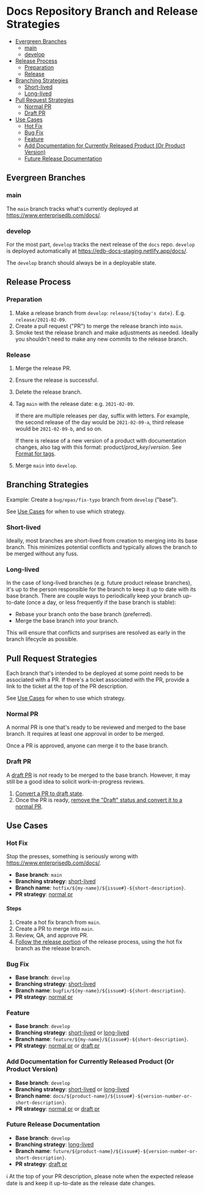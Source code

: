 # Docs Repository Branch and Release Strategies

- [Evergreen Branches](#evergreen-branches)
  - [main](#main)
  - [develop](#develop)
- [Release Process](#release-process)
  - [Preparation](#preparation)
  - [Release](#release)
- [Branching Strategies](#branching-strategies)
  - [Short-lived](#short-lived)
  - [Long-lived](#long-lived)
- [Pull Request Strategies](#pull-request-strategies)
  - [Normal PR](#normal-pr)
  - [Draft PR](#draft-pr)
- [Use Cases](#use-cases)
  - [Hot Fix](#hot-fix)
  - [Bug Fix](#bug-fix)
  - [Feature](#feature)
  - [Add Documentation for Currently Released Product (Or Product
    Version)](#add-documentation-for-currently-released-product-or-product-version)
  - [Future Release Documentation](#future-release-documentation)

## Evergreen Branches

### main

The `main` branch tracks what's currently deployed at
<https://www.enterprisedb.com/docs/>.

### develop

For the most part, `develop` tracks the next release of the `docs` repo.
`develop` is deployed automatically at
<https://edb-docs-staging.netlify.app/docs/>.

The `develop` branch should always be in a deployable state.

## Release Process

### Preparation

1. Make a release branch from `develop`: `release/${today's date}`. E.g.
   `release/2021-02-09`.
1. Create a pull request ("PR") to merge the release branch into `main`.
1. Smoke test the release branch and make adjustments as needed. Ideally you
   shouldn't need to make any new commits to the release branch.

### Release

1. Merge the release PR.
1. Ensure the release is successful.
1. Delete the release branch.
1. Tag `main` with the release date: e.g. `2021-02-09`.

   If there are multiple releases per day, suffix with letters. For example,
   the second release of the day would be `2021-02-09-a`, third release would
   be `2021-02-09-b`, and so on.

   If there is release of a new version of a product with documentation changes, also tag with this format: product/*prod_key*/*version*. See [Format for tags](doc-release-tag-format.md).

1. Merge `main` into `develop`.

## Branching Strategies

Example: Create a `bug/epas/fix-typo` branch from `develop` ("base").

See [Use Cases](#use-cases) for when to use which strategy.

### Short-lived

Ideally, most branches are short-lived from creation to merging into its base
branch. This minimizes potential conflicts and typically allows the branch to
be merged without any fuss.

### Long-lived

In the case of long-lived branches (e.g. future product release branches), it's
up to the person responsible for the branch to keep it up to date with its base
branch. There are couple ways to periodically keep your branch up-to-date (once
a day, or less frequently if the base branch is stable):

- Rebase your branch onto the base branch (preferred).
- Merge the base branch into your branch.

This will ensure that conflicts and surprises are resolved as early in the
branch lifecycle as possible.

## Pull Request Strategies

Each branch that's intended to be deployed at some point needs to be associated
with a PR. If there's a ticket associated with the PR, provide a link to the
ticket at the top of the PR description.

See [Use Cases](#use-cases) for when to use which strategy.

### Normal PR

A normal PR is one that's ready to be reviewed and merged to the base branch.
It requires at least one approval in order to be merged.

Once a PR is approved, anyone can merge it to the base branch.

### Draft PR

A [draft PR][pr-draft] is _not_ ready to be merged to the base branch. However,
it may still be a good idea to solicit work-in-progress reviews.

1. [Convert a PR to draft state][draft state].
1. Once the PR is ready, [remove the "Draft" status and convert it to a normal
   PR][review state].

## Use Cases

### Hot Fix

Stop the presses, something is seriously wrong with
<https://www.enterprisedb.com/docs/>.

- **Base branch**: `main`
- **Branching strategy**: [short-lived][]
- **Branch name**: `hotfix/${my-name}/${issue#}-${short-description}`.
- **PR strategy**: [normal pr][]

#### Steps

1. Create a hot fix branch from `main`.
1. Create a PR to merge into `main`.
1. Review, QA, and approve PR.
1. [Follow the release portion](#release) of the release process, using the hot
   fix branch as the release branch.


### Bug Fix

- **Base branch**: `develop`
- **Branching strategy**: [short-lived][]
- **Branch name**: `bugfix/${my-name}/${issue#}-${short-description}`.
- **PR strategy**: [normal pr][]

### Feature

- **Base branch**: `develop`
- **Branching strategy**: [short-lived][] or [long-lived][]
- **Branch name**: `feature/${my-name}/${issue#}-${short-description}`.
- **PR strategy**: [normal pr][] or [draft pr][]

### Add Documentation for Currently Released Product (Or Product Version)

- **Base branch**: `develop`
- **Branching strategy**: [short-lived][] or [long-lived][]
- **Branch name**:
  `docs/${product-name}/${issue#}-${version-number-or-short-description}`.
- **PR strategy**: [normal pr][] or [draft pr][]

### Future Release Documentation

- **Base branch**: `develop`
- **Branching strategy**: [long-lived][]
- **Branch name**:
  `future/${product-name}/${issue#}-${version-number-or-short-description}`.
- **PR strategy**: [draft pr][]

ℹ️ At the top of your PR description, please note when the expected release date
is and keep it up-to-date as the release date changes.

[draft pr]: #draft-pr
[draft state]: https://docs.github.com/en/github/collaborating-with-issues-and-pull-requests/changing-the-stage-of-a-pull-request#converting-a-pull-request-to-a-draft
[long-lived]: #long-lived
[normal pr]: #normal-pr
[pr-draft]: https://docs.github.com/en/github/collaborating-with-issues-and-pull-requests/about-pull-requests#draft-pull-requests
[review state]: https://docs.github.com/en/github/collaborating-with-issues-and-pull-requests/changing-the-stage-of-a-pull-request#marking-a-pull-request-as-ready-for-review
[short-lived]: #short-lived
